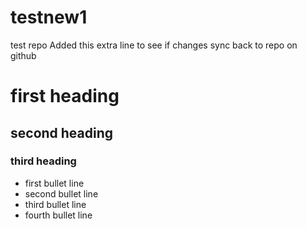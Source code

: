 testnew1
========

test repo
Added this extra line to see if changes sync back to repo on github

# first heading
## second heading
### third heading

* first bullet line
* second bullet line
* third bullet line
* fourth bullet line

